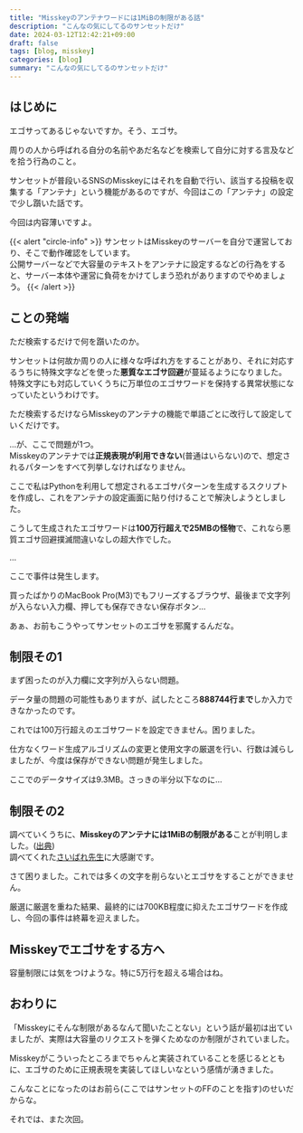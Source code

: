 ```yaml
---
title: "Misskeyのアンテナワードには1MiBの制限がある話"
description: "こんなの気にしてるのサンセットだけ"
date: 2024-03-12T12:42:21+09:00
draft: false
tags: [blog, misskey]
categories: [blog]
summary: "こんなの気にしてるのサンセットだけ"
---
```


## はじめに

エゴサってあるじゃないですか。そう、エゴサ。

周りの人から呼ばれる自分の名前やあだ名などを検索して自分に対する言及などを拾う行為のこと。

サンセットが普段いるSNSのMisskeyにはそれを自動で行い、該当する投稿を収集する「アンテナ」という機能があるのですが、今回はこの「アンテナ」の設定で少し躓いた話です。

今回は内容薄いですよ。

{{< alert "circle-info" >}}
サンセットはMisskeyのサーバーを自分で運営しており、そこで動作確認をしています。  
公開サーバーなどで大容量のテキストをアンテナに設定するなどの行為をすると、サーバー本体や運営に負荷をかけてしまう恐れがありますのでやめましょう。
{{< /alert >}}

## ことの発端

ただ検索するだけで何を躓いたのか。

サンセットは何故か周りの人に様々な呼ばれ方をすることがあり、それに対応するうちに特殊文字などを使った**悪質なエゴサ回避**が蔓延るようになりました。  
特殊文字にも対応していくうちに万単位のエゴサワードを保持する異常状態になっていたというわけです。

ただ検索するだけならMisskeyのアンテナの機能で単語ごとに改行して設定していくだけです。

…が、ここで問題が1つ。  
Misskeyのアンテナでは**正規表現が利用できない**(普通はいらない)ので、想定されるパターンをすべて列挙しなければなりません。

ここで私はPythonを利用して想定されるエゴサパターンを生成するスクリプトを作成し、これをアンテナの設定画面に貼り付けることで解決しようとしました。

こうして生成されたエゴサワードは**100万行超えで25MBの怪物**で、これなら悪質エゴサ回避撲滅間違いなしの超大作でした。

…

ここで事件は発生します。

買ったばかりのMacBook Pro(M3)でもフリーズするブラウザ、最後まで文字列が入らない入力欄、押しても保存できない保存ボタン…

あぁ、お前もこうやってサンセットのエゴサを邪魔するんだな。

## 制限その1

まず困ったのが入力欄に文字列が入らない問題。

データ量の問題の可能性もありますが、試したところ**888744行まで**しか入力できなかったのです。

これでは100万行超えのエゴサワードを設定できません。困りました。

仕方なくワード生成アルゴリズムの変更と使用文字の厳選を行い、行数は減らしましたが、今度は保存ができない問題が発生しました。

ここでのデータサイズは9.3MB。さっきの半分以下なのに…

## 制限その2

調べていくうちに、**Misskeyのアンテナには1MiBの制限がある**ことが判明しました。([出典](https://misskey.io/notes/9qngkn8hgix702dl))  
調べてくれた[さいばれ先生](https://misskey.io/@cyberrex_v2)に大感謝です。

さて困りました。これでは多くの文字を削らないとエゴサをすることができません。

厳選に厳選を重ねた結果、最終的には700KB程度に抑えたエゴサワードを作成し、今回の事件は終幕を迎えました。

## Misskeyでエゴサをする方へ

容量制限には気をつけような。特に5万行を超える場合はね。

## おわりに

「Misskeyにそんな制限があるなんて聞いたことない」という話が最初は出ていましたが、実際は大容量のリクエストを弾くためなのか制限がされていました。

Misskeyがこういったところまでちゃんと実装されていることを感じるとともに、エゴサのために正規表現を実装してほしいなという感情が湧きました。

こんなことになったのはお前ら(ここではサンセットのFFのことを指す)のせいだからな。

それでは、また次回。
